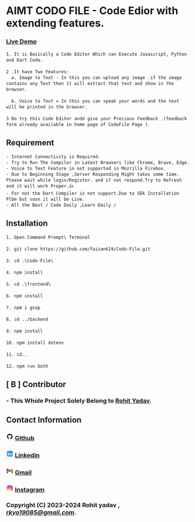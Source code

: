 # AIMT CODO FILE - Code Edior with extending features.

 ### **[Live Demo ](https://codofile-85b0c.web.app/)**
    1. It is Basically a Code Editor Which can Execute Javascript, Python and Dart Code. 

    2 .It have Two Features:
      a. Image to Text - In this you can upload any image .if the image contains any Text then it will extract that text and show in the browser.

      b. Voice to Text = In this you can speak your words and the text will be printed in the browser.
    
    3 Do try this Code Editor andd give your Precious Feedback .(feedback form already available in home page of CodoFile Page ).


  
  ## Requirement

    - Internet Connectivity is Required.
    - Try to Run The Compiler in Latest Browsers like Chrome, Brave, Edge.
    - Voice to Text Feature in not supported in Mozrilla Firebox.
    - Due to Beginning Stage ,Server Responding Might takes some time. Please wait while login/Register. and if not respond.Try to Refresh and it will work Proper.👍
    - For not the Dart Compiler is not support.Due to SDk Installation Plbm but soon it will be Live.
    - All the Best / Code Daily ,Learn Daily /

  ## Installation 
    1. Open Command Prompt\ Terminal

    2. git clone https://github.com/faizan619/Codo-File.git

    3. cd .\Codo-File\

    4. npm install

    5. cd .\frontend\

    6. npm install

    7. npm i gsap

    8. cd ../backend

    9. npm install

    10. npm install dotenv

    11. cd..

    12. npm run both


## [ B ] Contributor

### - This Whole Project Solely Belong to **[Rohit Yadav](https://github.com/23csrohit/Portfolio-)**.

## Contact Information

 ###  ![Instagram](./documentation/Project%20Assets/icons8-github-20.png) [Github](https://github.com/23csrohit)  
 ###  ![Linkedin](./documentation/Project%20Assets/icons8-linkedin-20.png) [Linkedin](https://www.linkedin.com/in/rohityadav2/)
### ![Gmail](./documentation/Project%20Assets/icons8-gmail-20.png)  [Gmail](rkyo19085@gmail.com)
### ![instagram](./documentation/Project%20Assets/icons8-instagram-20.png)  [Instagram](https://www.instagram.com/rkyo19085/)


### Copyright (C) 2023-2024 **Rohit yadav** , *rkyo19085@gmail.com*.